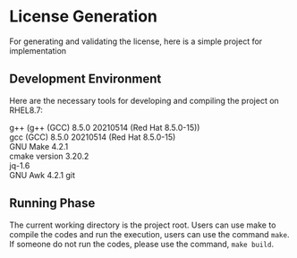 # License Generation
For generating and validating the license, here is a simple project for implementation


## Development Environment
Here are the necessary tools for developing and compiling the project on RHEL8.7:

g++ (g++ (GCC) 8.5.0 20210514 (Red Hat 8.5.0-15)) \
gcc (GCC) 8.5.0 20210514 (Red Hat 8.5.0-15) \
GNU Make 4.2.1 \
cmake version 3.20.2 \
jq-1.6 \
GNU Awk 4.2.1
git


## Running Phase
The current working directory is the project root. Users can use make to compile the codes
and run the execution, users can use the command `make`. If someone do not run the codes, please use
the command, `make build`.
